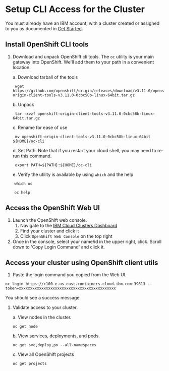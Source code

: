 # Setup CLI Access for the Cluster

You must already have an IBM account, with a cluster created or assigned to you as documented in [Get Started](../getstarted.md).

## Install OpenShift CLI tools

1. Download and unpack OpenShift cli tools. The `oc` utility is your main gateway into OpenShift. We'll add them to your path in a convenient location.

   a. Download tarball of the tools

   ```text
    wget https://github.com/openshift/origin/releases/download/v3.11.0/openshift-origin-client-tools-v3.11.0-0cbc58b-linux-64bit.tar.gz
   ```

   b. Unpack

   ```text
    tar -xvzf openshift-origin-client-tools-v3.11.0-0cbc58b-linux-64bit.tar.gz
   ```

   c. Rename for ease of use

   ```text
    mv openshift-origin-client-tools-v3.11.0-0cbc58b-linux-64bit ${HOME}/oc-cli
   ```

   d. Set Path. Note that if you restart your cloud shell, you may need to re-run this command.

   ```text
    export PATH=${PATH}:${HOME}/oc-cli
   ```

   e. Verify the utility is available by using `which` and the help

```text
    which oc
```

```text
    oc help
```

## Access the OpenShift Web UI

1. Launch the OpenShift web console. 
   1. Navigate to the [IBM Cloud Clusters Dashboard](https://cloud.ibm.com/kubernetes/clusters)
   2. Find your cluster and click it
   3. Click `OpenShift Web Console` on the top right
2. Once in the console, select your name/id in the upper right, click. Scroll down to 'Copy Login Command' and click it.

## Access your cluster using OpenShift client utils

1. Paste the login command you copied from the Web UI.

```text
oc login https://c100-e.us-east.containers.cloud.ibm.com:39813 --token=xxxxxxxxxxxxxxxxxxxxxxxxxxxxxxxxxxxxxxxxxxx
```

You should see a success message.

1. Validate access to your cluster.

   a. View nodes in the cluster.

   ```text
   oc get node
   ```

   b. View services, deployments, and pods.

   ```text
   oc get svc,deploy,po --all-namespaces
   ```

   c. View all OpenShift projects

   ```text
   oc get projects
   ```